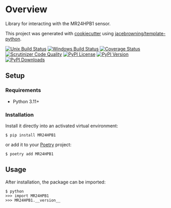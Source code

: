 # Overview

Library for interacting with the MR24HPB1 sensor.

This project was generated with [cookiecutter](https://github.com/audreyr/cookiecutter) using [jacebrowning/template-python](https://github.com/jacebrowning/template-python).

[![Unix Build Status](https://img.shields.io/github/actions/workflow/status/constructorfleet/MR24HPB1/main.yml?branch=main&label=linux)](https://github.com/constructorfleet/MR24HPB1/actions)
[![Windows Build Status](https://img.shields.io/appveyor/ci/constructorfleet/MR24HPB1.svg?label=windows)](https://ci.appveyor.com/project/constructorfleet/MR24HPB1)
[![Coverage Status](https://img.shields.io/codecov/c/gh/constructorfleet/MR24HPB1)](https://codecov.io/gh/constructorfleet/MR24HPB1)
[![Scrutinizer Code Quality](https://img.shields.io/scrutinizer/g/constructorfleet/MR24HPB1.svg)](https://scrutinizer-ci.com/g/constructorfleet/MR24HPB1)
[![PyPI License](https://img.shields.io/pypi/l/MR24HPB1.svg)](https://pypi.org/project/MR24HPB1)
[![PyPI Version](https://img.shields.io/pypi/v/MR24HPB1.svg)](https://pypi.org/project/MR24HPB1)
[![PyPI Downloads](https://img.shields.io/pypi/dm/MR24HPB1.svg?color=orange)](https://pypistats.org/packages/MR24HPB1)

## Setup

### Requirements

* Python 3.11+

### Installation

Install it directly into an activated virtual environment:

```text
$ pip install MR24HPB1
```

or add it to your [Poetry](https://poetry.eustace.io/) project:

```text
$ poetry add MR24HPB1
```

## Usage

After installation, the package can be imported:

```text
$ python
>>> import MR24HPB1
>>> MR24HPB1.__version__
```
